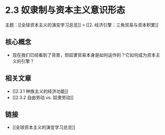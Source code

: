 # 2.3 奴隶制与资本主义意识形态

主题：[[全球资本主义的演变学习总览]] > [[2. 经济引擎：三角贸易与资本积累]]

## 核心概念

- 现在我们已经看到了背景，但奴隶贸易本身是如何运作的？它如何成为资本主义的引擎？

## 相关文章

- [[2.3.1 种族主义的经济功能]]
- [[2.3.2 自由劳动 vs. 奴隶劳动]]

## 链接

- [[全球资本主义的演变学习总览]]
